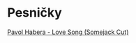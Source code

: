 # Pesničky

[Pavol Habera - Love Song (Somejack Cut)](https://www53.zippyshare.com/v/4FU6sSKM/file.html)
